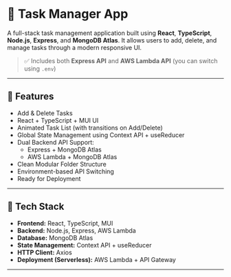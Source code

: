 # 📝 Task Manager App

A full-stack task management application built using **React**, **TypeScript**, **Node.js**, **Express**, and **MongoDB Atlas**. It allows users to add, delete, and manage tasks through a modern responsive UI.

> ✅ Includes both **Express API** and **AWS Lambda API** (you can switch using `.env`)

---

## 🚀 Features

- Add & Delete Tasks
- React + TypeScript + MUI UI
- Animated Task List (with transitions on Add/Delete)
- Global State Management using Context API + useReducer
- Dual Backend API Support:
  - Express + MongoDB Atlas
  - AWS Lambda + MongoDB Atlas
- Clean Modular Folder Structure
- Environment-based API Switching
- Ready for Deployment

---

## 🧠 Tech Stack

- **Frontend:** React, TypeScript, MUI
- **Backend:** Node.js, Express, AWS Lambda
- **Database:** MongoDB Atlas
- **State Management:** Context API + useReducer
- **HTTP Client:** Axios
- **Deployment (Serverless):** AWS Lambda + API Gateway

---

<!-- ## 📁 Folder Structure -->
